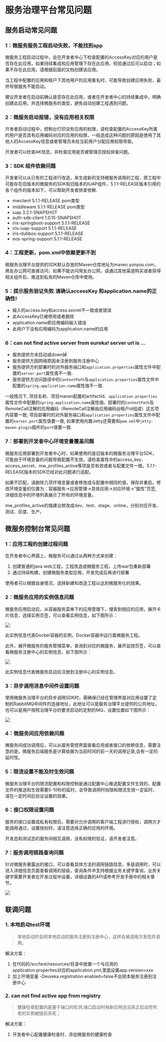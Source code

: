 # 服务治理平台常见问题


## 服务启动常见问题

### 1：微服务服务工程启动失败，不能找到app

微服务工程启动过程中，会在开发者中心下检查配置的AccessKey对应的用户是否存在此应用，如果持续集成和应用管理下存在此应用，校验通过后可以启动；如果不存在此应用，请根据前面的文档创建该应用。

当工程中配置的应用和租户下其他用户的应用重名时，可能导致创建应用失败，最终导致服务不能启动。

建议开发者在启动前确认是否存在此应用，或者在开发者中心的持续集成中，明确创建此应用，并选择微服务的类型，避免自动创建工程遇到问题。


### 2：微服务启动报错，没有应用相关权限

开发者启动过程中，控制台打印没有应用的权限，请检查配置的AccessKey所属的用户是否具有应用编码对应的应用的权限，一般造成这种问题的原因是使用了其他人的AccessKey信息或者管理员未给当前用户分配应用权限导致。

开发者可以检查AK信息，并检查应用是否被管理员授权排查问题。

### 3：SDK 组件依赖问题

开发者可以从已有的工程进行改造，来生成新的支持微服务调用的工程，原工程中可能存在旧版本的微服务的SDK和旧版本的IUAP组件，5.1.1-RELEASE版本引用的各个组件的版本如下，可以帮助开发者排查依赖.


- mwclient 5.1.1-RELEASE pom类型
- middleware 5.1.1-RELEASE pom类型
- iuap 3.2.1-SNAPSHOT
- auth-sdk-client 1.0.15-SNAPSHOT
- iris-springboot-support 5.1.1-RELEASE
- iris-iuap-support 5.1.1-RELEASE
- iris-dubbox-support 5.1.1-RELEASE
- eos-spring-support 5.1.1-RELEASE

### 4：工程更新，pom.xml中依赖更新不到

微服务治理平台提供的SDK默认存放的Maven仓库地址为maven.yonyou.com，用友办公网可直接访问，如果不能访问用友办公网，请通过其他渠道购买或者获得相关组件后，推送到私有的Maven仓库中使用。

### 5：提示服务验证失败.请确认accessKey 和application.name的正确性! 

- 输入的access.key和access.secret不一致或者错误
- 此AccessKey已被停用或者删除
- application.name即应用编码输入错误
- 此用户下没有应用编码为application.name的应用

### 6：can not find active server from eureka! server url is ...

- 服务提供方未启动或down掉
- 服务提供方因网络原因未注册到服务注册中心
- 服务提供方的部署时的对外服务端口和`application.properties`属性文件中配置的`server.port`属性值不一致.
- 服务提供方访问路径中的`ContextPath`与`application.properties`属性文件中配置的`spring.application.name`属性值不一致.


一般情况下, 项目名称、项目maven配置的artifactId、`application.properties`属性文件中配置的`spring.application.name`属性值、部署时的`ContextPath`及RemoteCall注解的应用编码（RemoteCall注解由应用编码@租户id组成）这五项内容要一致; 项目部署时的对外服务端口和`application.properties`属性文件中配置的`server.port`属性值要一致, 如果使用内置Jetty还需要和`pom.xml`中`jetty-maven-plugin`插件的`port`值要一致.

### 7：部署到开发者中心环境变量覆盖问题

微服务应用部署到开发者中心时，如果使用的是旧版本的微服务治理平台SDK，可能由于环境变量的问题导致配置不生效，请检查属性中的access_key、access_secret、mw_profiles_active等项是否有效或者与配置文件一致。5.1.1-RELEASE版本的SDK已经对此问题进行适配。

如果不匹配，请删除几项环境变量或者修改成与配置中相同的值，保存并重启。修改环境变量的位置为：容器服务->应用管理->具体应用->对应环境->“属性”页签, 详细信息中的环境列表展示了所有的环境变量。

mw_profiles_active的值建议修改成dev、test、stage、online，分别对应开发、测试、灰度、生产。

## 微服务控制台常见问题

### 1：应用工程的创建过程问题

在开发者中心界面上，微服务可以通过从两种方式来创建：

1. 创建普通的java web工程，工程改造成微服务工程，上传war包重新部署
2. 通过持续构建，创建微服务类型应用，开发完成后再进行部署

使用者可以根据自身情况，选择新建和改造工程以达到微服务化的效果。

### 2：微服务应用的实例信息问题

微服务应用启动后，从容器服务菜单下的应用管理下，搜索到相应的应用，展开卡片信息，选择实例页签，可以查看实例信息，如下图所示：

![](images/docker-ins.png)

此实例信息代表Docker容器的实例，Docker容器中运行着微服务工程。

此外，展开微服务的服务管理菜单，查询到对应的微服务，展开监控页签，可以查看微服务注册中心的实例信息，如下图所示：

![](images/registry-ins.png)

此实例信息代表微服务启动后注册到注册中心的实例信息。

### 3：异步调用消息中间件设置问题

使用微服务治理平台的异步调用SDK时，需确保已经在管理界面对应用设置了定制的RabbitMQ中间件的连接地址，此地址可以是服务治理平台提供的公共地址，也可以是用户按照治理平台的要求启动的定制的MQ，设置位置如下图所示：

![](images/mqsetting.png)

### 4：微服务间应用依赖问题

微服务间成功调用后，可以从服务管控界面查看应用或者接口的依赖信息，需要注意的是，微服务后端服务是计算依据为当前时间的前一天的调用记录,会有一定的延时性。

### 5：限流设置不能及时生效问题

微服务治理平台的限流配置和权限控制是通过配置中心推送配置文件生效的，配置文件的推送和生效需要5-10秒的延时，会导致调用时权限和限流生效一定延时，请在一定时间后验证设置的效果。

### 6：接口权限设置问题

服务的接口设置成私有权限后，需要对允许调用的客户端工程进行授权，调用方才能调用通过，设置授权时，请注意选择正确的应用的环境。

开发态和测试态的服务间相互调用，没有权限的验证，请开发者注意。

### 7：服务调用链路查询问题

针对微服务暴露出的接口，可以查看具体方法的调用链路信息，多级调用时，可以进入详细信息页面查看调用的层级，查询条件中支持根据业务关键字查询，业务关键字需要开发者在开发过程中设置，详细设置的API请参考开发手册中的相关章节。

![](images/zipkin.png)

## 联调问题

### 1. 本地启动test环境
> 本地启动时会把本地启动的服务注册到注册中心，这样会被调用方发现并调用。 

解决方案：
1. 在代码的/src/test/resources/目录中放置一个与应用的application.properties对应的application.yml,里面设置app.version=xxx
2. 加上环境变量  -Deureka.registration.enabled=false不会把本服务注册到注册中心

### 2. can not find active app from registry
>健康检查配置的是基于端口的检测,端口启动时候新应用还没真正启动完毕,老的实例被提前杀死；

解决方案：
1. 开发者中心配置健康检查时，添加微服务的健康检查


